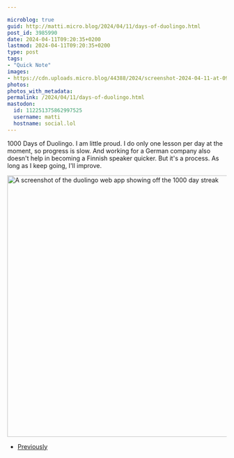 ```yaml
---

microblog: true
guid: http://matti.micro.blog/2024/04/11/days-of-duolingo.html
post_id: 3985990
date: 2024-04-11T09:20:35+0200
lastmod: 2024-04-11T09:20:35+0200
type: post
tags:
- "Quick Note"
images:
- https://cdn.uploads.micro.blog/44388/2024/screenshot-2024-04-11-at-09.47.54.png
photos:
photos_with_metadata:
permalink: /2024/04/11/days-of-duolingo.html
mastodon:
  id: 112251375862997525
  username: matti
  hostname: social.lol
---
```

1000 Days of Duolingo. I am little proud. I do only one lesson per day at the moment, so progress is slow. And working for a German company also doesn't help in becoming a Finnish speaker quicker. But it's a process. As long as I keep going, I'll improve.

<img src="uploads/2024/screenshot-2024-04-11-at-09.47.54.png" alt="A screenshot of the duolingo web app showing off the 1000 day streak " title="Screenshot 2024-04-11 at 09.47.54.png" border="0" width="507" height="600" />

- [Previously](https://blog.martin-haehnel.de/2023/01/06/previously-this-last.html)
